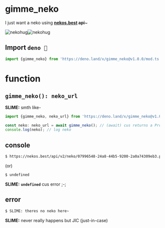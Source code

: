 # gimme_neko

I just want a neko using **[nekos.best](https://nekos.best) api**~

![nekohug](https://user-images.githubusercontent.com/84064124/233825692-588a474f-3e96-47d0-b2fb-745c6cc180e3.png)![nekohug](https://user-images.githubusercontent.com/84064124/233825688-1293878c-090d-48b0-948b-3f904c355bd8.png)

## Import `deno 🦖`
```ts
import {gimme_neko} from 'https://deno.land/x/gimme_neko@v1.0.0/mod.ts';
```

# function
## `gimme_neko(): neko_url`
**SLIME:** smth like-
```ts
import {gimme_neko, neko_url} from 'https://deno.land/x/gimme_neko@v1.0.0/mod.ts'; // import

const neko: neko_url = await gimme_neko(); // (await) cus returns a Promise<>
console.log(neko); // log neko
```
## console
```sh
$ https://nekos.best/api/v2/neko/07996548-24a8-44b5-9200-2a0a74309eb3.png
```
(or)
```sh
$ undefined
```
**SLIME:** **`undefined`** cus error ;-;
## error
```sh
$ SLIME: theres no neko here~
```
**SLIME:** never really happens but JIC (just-in-case)
